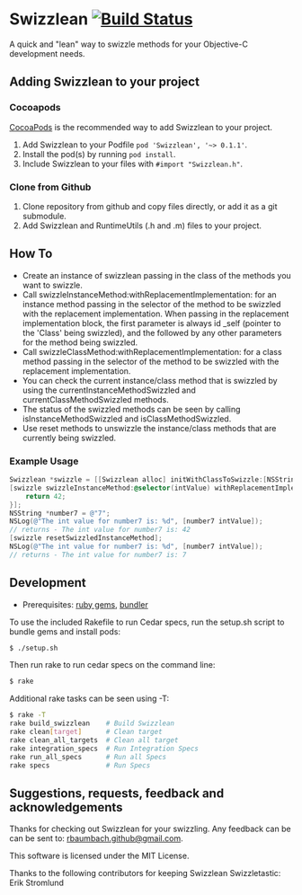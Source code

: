 # Swizzlean  [![Build Status](https://travis-ci.org/rbaumbach/Swizzlean.png)](https://travis-ci.org/rbaumbach/Swizzlean)

A quick and "lean" way to swizzle methods for your Objective-C development needs.

## Adding Swizzlean to your project

### Cocoapods

[CocoaPods](http://cocoapods.org) is the recommended way to add Swizzlean to your project.

1.  Add Swizzlean to your Podfile `pod 'Swizzlean', '~> 0.1.1'`.
2.  Install the pod(s) by running `pod install`.
3.  Include Swizzlean to your files with `#import "Swizzlean.h"`.

### Clone from Github

1.  Clone repository from github and copy files directly, or add it as a git submodule.
2.  Add Swizzlean and RuntimeUtils (.h and .m) files to your project.

## How To

* Create an instance of swizzlean passing in the class of the methods you want to swizzle.
* Call swizzleInstanceMethod:withReplacementImplementation: for an instance method passing 
  in the selector of the method to be swizzled with the replacement implementation.  When
  passing in the replacement implementation block, the first parameter is always id _self
  (pointer to the 'Class' being swizzled), and the followed by any other parameters for the
  method being swizzled.
* Call swizzleClassMethod:withReplacementImplementation: for a class method passing in
  the selector of the method to be swizzled with the replacement implementation.
* You can check the current instance/class method that is swizzled by using the 
  currentInstanceMethodSwizzled and currentClassMethodSwizzled methods.
* The status of the swizzled methods can be seen by calling isInstanceMethodSwizzled and
  isClassMethodSwizzled.
* Use reset methods to unswizzle the instance/class methods that are currently being
  swizzled.

### Example Usage

```objective-c
Swizzlean *swizzle = [[Swizzlean alloc] initWithClassToSwizzle:[NSString class]];
[swizzle swizzleInstanceMethod:@selector(intValue) withReplacementImplementation:^(id _self) {
    return 42;
}];
NSString *number7 = @"7";
NSLog(@"The int value for number7 is: %d", [number7 intValue]);
// returns - The int value for number7 is: 42
[swizzle resetSwizzledInstanceMethod];
NSLog(@"The int value for number7 is: %d", [number7 intValue]);
// returns - The int value for number7 is: 7
```

## Development

* Prerequisites: [ruby gems](https://rubygems.org/pages/download), [bundler](http://bundler.io)

To use the included Rakefile to run Cedar specs, run the setup.sh script to bundle gems and install pods:

```bash
$ ./setup.sh
```

Then run rake to run cedar specs on the command line:

```bash
$ rake
```

Additional rake tasks can be seen using -T:

```bash
$ rake -T
rake build_swizzlean    # Build Swizzlean
rake clean[target]      # Clean target
rake clean_all_targets  # Clean all target
rake integration_specs  # Run Integration Specs
rake run_all_specs      # Run all Specs
rake specs              # Run Specs
```

## Suggestions, requests, feedback and acknowledgements

Thanks for checking out Swizzlean for your swizzling.  Any feedback can be 
can be sent to: rbaumbach.github@gmail.com.

This software is licensed under the MIT License.

Thanks to the following contributors for keeping Swizzlean Swizzletastic:
Erik Stromlund

